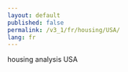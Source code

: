 ```yaml
---
layout: default
published: false
permalink: /v3_1/fr/housing/USA/
lang: fr
---
```


housing analysis USA
